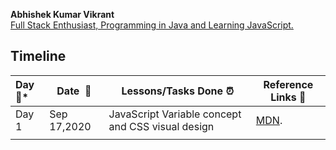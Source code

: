 **Abhishek Kumar Vikrant**  
<u>Full Stack Enthusiast, Programming in Java and Learning JavaScript.</u>



## **Timeline**

| Day:pushpin:* | **Date &nbsp;:calendar:** | **Lessons/Tasks Done :alarm_clock:**              | **Reference Links :link:**                                   |
| :------------ | ------------------------- | ------------------------------------------------- | ------------------------------------------------------------ |
| Day 1         | Sep 17,2020               | JavaScript Variable concept and CSS visual design | [MDN](https://developer.mozilla.org/en-US/docs/Learn/Getting_started_with_the_web/JavaScript_basics). |
|               |                           |                                                   |                                                              |




